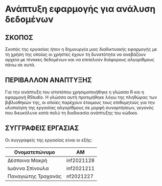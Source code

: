 # Ανάπτυξη εφαρμογής για ανάλυση δεδομένων

## ΣΚΟΠΟΣ
Σκοπός της εργασίας ήταν η δημιουργία μιας διαδικτυακής εφαρμογής με τη χρήση της οποίας οι χρήστες
έχουν τη δυνατότητα να ανεβάζουν αρχεία με πίνακες δεδομένων και να επιτελούν διάφορους αλγορίθμους
πάνω σε αυτά.

## ΠΕΡΙΒΑΛΛΟΝ ΑΝΑΠΤΥΞΗΣ
Για την ανάπτυξη του ιστοτόπου χρησιμοποιήθηκε η γλώσσα R και η εφαρμογή RStudio. Η γλώσσα αυτή
προτιμήθηκε λόγω της πληθώρας των βιβλιοθηκών της, οι οποίες παρέχουν έτοιμους τους επιθυμητούς
για την υλοποίηση της εργασίας αλγορίθμους σε μορφή συναρτήσεων, γεγονός που διευκόλυνε κατά πολύ
τη διαδικασία ανάπτυξης του κώδικα.

## ΣΥΓΓΡΑΦΕΙΣ ΕΡΓΑΣΙΑΣ
Οι συγγραφείς της εργασίας είναι οι εξής:

|Ονοματεπώνυμο|ΑΜ|
|---|---|
|Δέσποινα Μακρή|inf2021128|
|Ιωάννα Σπίνουλα|inf2021211|
|Παναγιώτης Τραχανάς|nf2021227|


